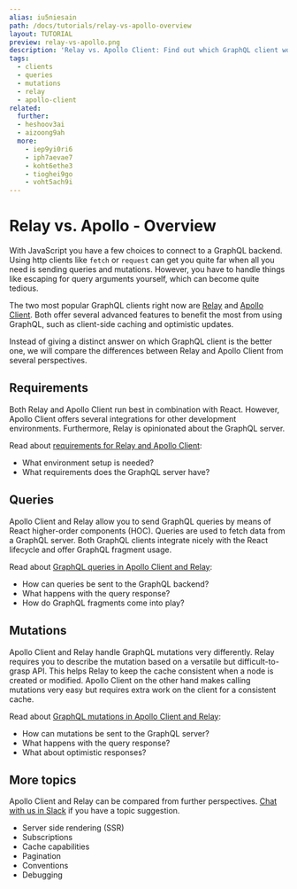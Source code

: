 ```yaml
---
alias: iu5niesain
path: /docs/tutorials/relay-vs-apollo-overview
layout: TUTORIAL
preview: relay-vs-apollo.png
description: 'Relay vs. Apollo Client: Find out which GraphQL client works best for you by learning about differences between Relay and Apollo Client.'
tags:
  - clients
  - queries
  - mutations
  - relay
  - apollo-client
related:
  further:
  - heshoov3ai
  - aizoong9ah
  more:
    - iep9yi0ri6
    - iph7aevae7
    - koht6ethe3
    - tioghei9go
    - voht5ach9i
---
```


# Relay vs. Apollo - Overview

With JavaScript you have a few choices to connect to a GraphQL backend.
Using http clients like `fetch` or `request` can get you quite far when all you need is sending queries and mutations.
However, you have to handle things like escaping for query arguments yourself, which can become quite tedious.

The two most popular GraphQL clients right now are [Relay](https://facebook.github.io/relay/) and [Apollo Client](http://dev.apollodata.com/). Both offer several advanced features to benefit the most from using GraphQL, such as client-side caching and optimistic updates.

Instead of giving a distinct answer on which GraphQL client is the better one, we will compare the differences between Relay and Apollo Client from several perspectives.

## Requirements

Both Relay and Apollo Client run best in combination with React. However, Apollo Client offers several integrations for other development environments. Furthermore, Relay is opinionated about the GraphQL server.

Read about [requirements for Relay and Apollo Client](!alias-iep9yi0ri6):

* What environment setup is needed?
* What requirements does the GraphQL server have?

## Queries

Apollo Client and Relay allow you to send GraphQL queries by means of React higher-order components (HOC).
Queries are used to fetch data from a GraphQL server. Both GraphQL clients integrate nicely with the React lifecycle and offer GraphQL fragment usage.

Read about [GraphQL queries in Apollo Client and Relay](!alias-iph7aevae7):

* How can queries be sent to the GraphQL backend?
* What happens with the query response?
* How do GraphQL fragments come into play?

## Mutations

Apollo Client and Relay handle GraphQL mutations very differently. Relay requires you to describe the mutation based on a versatile but difficult-to-grasp API. This helps Relay to keep the cache consistent when a node is created or modified. Apollo Client on the other hand makes calling mutations very easy but requires extra work on the client for a consistent cache.

Read about [GraphQL mutations in Apollo Client and Relay](!alias-koht6ethe3):

* How can mutations be sent to the GraphQL server?
* What happens with the query response?
* What about optimistic responses?


## More topics

Apollo Client and Relay can be compared from further perspectives. [Chat with us in Slack](https://slack.graph.cool) if you have a topic suggestion.

* Server side rendering (SSR)
* Subscriptions
* Cache capabilities
* Pagination
* Conventions
* Debugging
